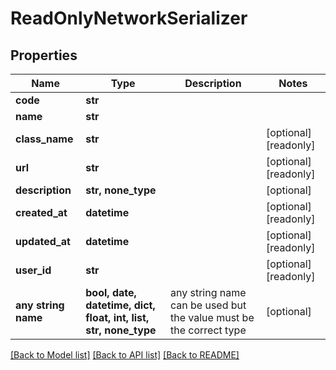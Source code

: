 # ReadOnlyNetworkSerializer


## Properties
Name | Type | Description | Notes
------------ | ------------- | ------------- | -------------
**code** | **str** |  | 
**name** | **str** |  | 
**class_name** | **str** |  | [optional] [readonly] 
**url** | **str** |  | [optional] [readonly] 
**description** | **str, none_type** |  | [optional] 
**created_at** | **datetime** |  | [optional] [readonly] 
**updated_at** | **datetime** |  | [optional] [readonly] 
**user_id** | **str** |  | [optional] [readonly] 
**any string name** | **bool, date, datetime, dict, float, int, list, str, none_type** | any string name can be used but the value must be the correct type | [optional]

[[Back to Model list]](../README.md#documentation-for-models) [[Back to API list]](../README.md#documentation-for-api-endpoints) [[Back to README]](../README.md)


